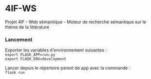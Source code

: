 # 4IF-WS
Projet 4IF - Web sémantique - Moteur de recherche sémantique sur le thème de la littérature

### Lancement  
Exporter les variables d'environnement suivantes :  
` export FLASK_APP=run.py `  
` export FLASK_ENV=development `  

Lancer depuis le répertoire parent de app avec la commande :  
`flask run`  

